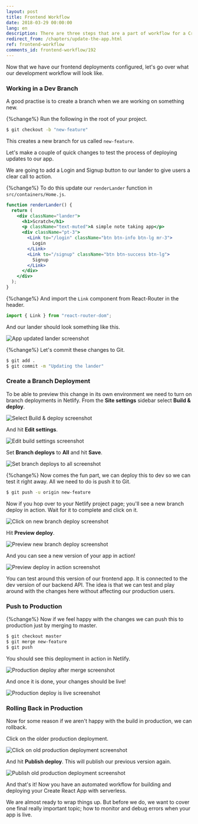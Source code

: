 ```yaml
---
layout: post
title: Frontend Workflow
date: 2018-03-29 00:00:00
lang: en
description: There are three steps that are a part of workflow for a Create React App configured with Netlify. To work on new features create a new branch and enable branch deployments. And merge to master to deploy to production. Finally, publish an old deployment through the Netlify console to rollback in production.
redirect_from: /chapters/update-the-app.html
ref: frontend-workflow
comments_id: frontend-workflow/192
---
```


Now that we have our frontend deployments configured, let's go over what our development workflow will look like.

### Working in a Dev Branch

A good practise is to create a branch when we are working on something new.

{%change%} Run the following in the root of your project.

``` bash
$ git checkout -b "new-feature"
```

This creates a new branch for us called `new-feature`.

Let's make a couple of quick changes to test the process of deploying updates to our app.

We are going to add a Login and Signup button to our lander to give users a clear call to action.

{%change%} To do this update our `renderLander` function in `src/containers/Home.js`.

``` jsx
function renderLander() {
  return (
    <div className="lander">
      <h1>Scratch</h1>
      <p className="text-muted">A simple note taking app</p>
      <div className="pt-3">
        <Link to="/login" className="btn btn-info btn-lg mr-3">
          Login
        </Link>
        <Link to="/signup" className="btn btn-success btn-lg">
          Signup
        </Link>
      </div>
    </div>
  );
}
```

{%change%} And import the `Link` component from React-Router in the header.

``` javascript
import { Link } from "react-router-dom";
```

And our lander should look something like this.

![App updated lander screenshot](/assets/app-updated-lander.png)

{%change%} Let's commit these changes to Git.

``` bash
$ git add .
$ git commit -m "Updating the lander"
```

### Create a Branch Deployment

To be able to preview this change in its own environment we need to turn on branch deployments in Netlify. From the **Site settings** sidebar select **Build & deploy**.

![Select Build & deploy screenshot](/assets/part2/select-build-and-deploy.png)

And hit **Edit settings**.

![Edit build settings screenshot](/assets/part2/edit-build-settings.png)

Set **Branch deploys** to **All** and hit **Save**.

![Set branch deploys to all screenshot](/assets/part2/set-branch-deploys-to-all.png)

{%change%} Now comes the fun part, we can deploy this to dev so we can test it right away. All we need to do is push it to Git.

``` bash
$ git push -u origin new-feature
```

Now if you hop over to your Netlify project page; you'll see a new branch deploy in action. Wait for it to complete and click on it.

![Click on new branch deploy screenshot](/assets/part2/click-on-new-branch-deploy.png)

Hit **Preview deploy**.

![Preview new branch deploy screenshot](/assets/part2/preview-new-branch-deploy.png)

And you can see a new version of your app in action!

![Preview deploy in action screenshot](/assets/part2/preview-deploy-in-action.png)

You can test around this version of our frontend app. It is connected to the dev version of our backend API. The idea is that we can test and play around with the changes here without affecting our production users.

### Push to Production

{%change%} Now if we feel happy with the changes we can push this to production just by merging to master.

``` bash
$ git checkout master
$ git merge new-feature
$ git push
```

You should see this deployment in action in Netlify.

![Production deploy after merge screenshot](/assets/part2/production-deploy-after-merge.png)

And once it is done, your changes should be live!

![Production deploy is live screenshot](/assets/part2/production-deploy-is-live.png)

### Rolling Back in Production

Now for some reason if we aren't happy with the build in production, we can rollback.

Click on the older production deployment.

![Click on old production deployment screenshot](/assets/part2/click-on-old-production-deployment.png)

And hit **Publish deploy**. This will publish our previous version again.

![Publish old production deployment screenshot](/assets/part2/publish-old-production-deployment.png)

And that's it! Now you have an automated workflow for building and deploying your Create React App with serverless.

We are almost ready to wrap things up. But before we do, we want to cover one final really important topic; how to monitor and debug errors when your app is live.
